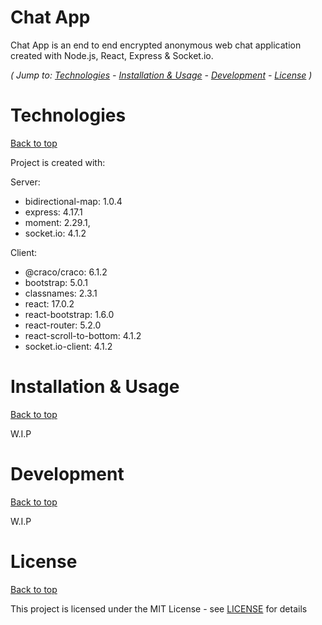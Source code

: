 # Chat App

Chat App is an end to end encrypted anonymous web chat application created with Node.js, React, Express & Socket.io.

*( Jump to: [Technologies](#technologies) - [Installation & Usage](#installation--usage) - [Development](#development) - [License](#license) )*

# Technologies
[Back to top](#chat-app)

Project is created with:

Server:
  - bidirectional-map: 1.0.4
  - express: 4.17.1
  - moment: 2.29.1,
  - socket.io: 4.1.2

Client:
  - @craco/craco: 6.1.2
  - bootstrap: 5.0.1
  - classnames: 2.3.1
  - react: 17.0.2
  - react-bootstrap: 1.6.0
  - react-router: 5.2.0
  - react-scroll-to-bottom: 4.1.2
  - socket.io-client: 4.1.2

# Installation & Usage
[Back to top](#chat-app)

W.I.P


# Development
[Back to top](#chat-app)

W.I.P

# License
[Back to top](#chat-app)

This project is licensed under the MIT License - see [LICENSE](LICENSE) for details
